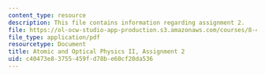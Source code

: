 ```yaml
---
content_type: resource
description: This file contains information regarding assignment 2.
file: https://ol-ocw-studio-app-production.s3.amazonaws.com/courses/8-422-atomic-and-optical-physics-ii-spring-2013/c40473e83755459fd78be60cf20da536_MIT8_422S13_hw2.pdf
file_type: application/pdf
resourcetype: Document
title: Atomic and Optical Physics II, Assignment 2
uid: c40473e8-3755-459f-d78b-e60cf20da536
---
```

